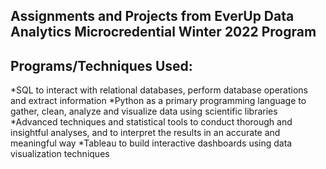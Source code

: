 ## Assignments and Projects from EverUp Data Analytics Microcredential Winter 2022 Program

## Programs/Techniques Used:
*SQL to interact with relational databases, perform database operations and extract information
*Python as a primary programming language to gather, clean, analyze and visualize data using scientific libraries
*Advanced techniques and statistical tools to conduct thorough and insightful analyses, and to interpret the results in an accurate and meaningful way
*Tableau to build interactive dashboards using data visualization techniques
